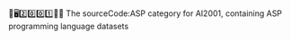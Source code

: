 🧠️🖥️2️⃣️0️⃣️0️⃣️1️⃣️💾️📜️ The sourceCode:ASP category for AI2001, containing ASP programming language datasets
